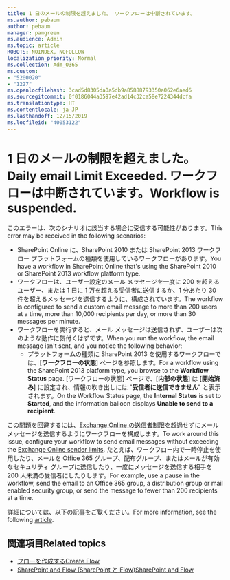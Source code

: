 ```yaml
---
title: 1 日のメールの制限を超えました。 ワークフローは中断されています。
ms.author: pebaum
author: pebaum
manager: pamgreen
ms.audience: Admin
ms.topic: article
ROBOTS: NOINDEX, NOFOLLOW
localization_priority: Normal
ms.collection: Adm_O365
ms.custom:
- "5200020"
- "1227"
ms.openlocfilehash: 3cad5d8305da0a5db9a85888793350a062e6aed6
ms.sourcegitcommit: 0f0186044a3597e42ad14c32ca58e7224344dcfa
ms.translationtype: HT
ms.contentlocale: ja-JP
ms.lasthandoff: 12/15/2019
ms.locfileid: "40053122"
---
```

# <a name="daily-email-limit-exceeded-workflow-is-suspended"></a><span data-ttu-id="49361-103">1 日のメールの制限を超えました。</span><span class="sxs-lookup"><span data-stu-id="49361-103">Daily email Limit Exceeded.</span></span> <span data-ttu-id="49361-104">ワークフローは中断されています。</span><span class="sxs-lookup"><span data-stu-id="49361-104">Workflow is suspended.</span></span>

<span data-ttu-id="49361-105">このエラーは、次のシナリオに該当する場合に受信する可能性があります。</span><span class="sxs-lookup"><span data-stu-id="49361-105">This error may be received in the following scenarios:</span></span>

- <span data-ttu-id="49361-106">SharePoint Online に、SharePoint 2010 または SharePoint 2013 ワークフロー プラットフォームの種類を使用しているワークフローがあります。</span><span class="sxs-lookup"><span data-stu-id="49361-106">You have a workflow in SharePoint Online that's using the SharePoint 2010 or SharePoint 2013 workflow platform type.</span></span>
- <span data-ttu-id="49361-107">ワークフローは、ユーザー設定のメール メッセージを一度に 200 を超えるユーザー、または 1 日に 1 万を超える受信者に送信するか、1 分あたり 30 件を超えるメッセージを送信するように、構成されています。</span><span class="sxs-lookup"><span data-stu-id="49361-107">The workflow is configured to send a custom email message to more than 200 users at a time, more than 10,000 recipients per day, or more than 30 messages per minute.</span></span>
- <span data-ttu-id="49361-108">ワークフローを実行すると、メール メッセージは送信されず、ユーザーは次のような動作に気付くはずです。</span><span class="sxs-lookup"><span data-stu-id="49361-108">When you run the workflow, the email message isn't sent, and you notice the following behavior:</span></span>
    - <span data-ttu-id="49361-109">プラットフォームの種類に SharePoint 2013 を使用するワークフローでは、[**ワークフローの状態**] ページを参照します。</span><span class="sxs-lookup"><span data-stu-id="49361-109">For a workflow using the SharePoint 2013 platform type, you browse to the **Workflow Status** page.</span></span> <span data-ttu-id="49361-110">[ワークフローの状態] ページで、[**内部の状態**] は [**開始済み**] に設定され、情報の吹き出しには "**受信者に送信できません**" と表示されます。</span><span class="sxs-lookup"><span data-stu-id="49361-110">On the Workflow Status page, the **Internal Status** is set to **Started**, and the information balloon displays **Unable to send to a recipient**.</span></span>

<span data-ttu-id="49361-111">この問題を回避するには、[Exchange Online の送信者制限](https://docs.microsoft.com/office365/servicedescriptions/exchange-online-service-description/exchange-online-limits#recipientlimits)を超過せずにメール メッセージを送信するようにワークフローを構成します。</span><span class="sxs-lookup"><span data-stu-id="49361-111">To work around this issue, configure your workflow to send email messages without exceeding the [Exchange Online sender limits](https://docs.microsoft.com/office365/servicedescriptions/exchange-online-service-description/exchange-online-limits#recipientlimits).</span></span> <span data-ttu-id="49361-112">たとえば、ワークフロー内で一時停止を使用したり、メールを Office 365 グループ、配布グループ、またはメールが有効なセキュリティ グループに送信したり、一度にメッセージを送信する相手を 200 人未満の受信者にしたりします。</span><span class="sxs-lookup"><span data-stu-id="49361-112">For example, use a pause in the workflow, send the email to an Office 365 group, a distribution group or mail enabled security group, or send the message to fewer than 200 recipients at a time.</span></span>


<span data-ttu-id="49361-113">詳細については、以下の[記事](https://support.microsoft.com/help/3150442/daily-email-limit-has-exceeded-and-your-workflow-has-been-suspended-or)をご覧ください。</span><span class="sxs-lookup"><span data-stu-id="49361-113">For more information, see the following [article](https://support.microsoft.com/help/3150442/daily-email-limit-has-exceeded-and-your-workflow-has-been-suspended-or).</span></span>

## <a name="related-topics"></a><span data-ttu-id="49361-114">関連項目</span><span class="sxs-lookup"><span data-stu-id="49361-114">Related topics</span></span>
- [<span data-ttu-id="49361-115">フローを作成する</span><span class="sxs-lookup"><span data-stu-id="49361-115">Create Flow</span></span>](https://support.office.com/article/Create-a-flow-for-a-list-or-library-in-SharePoint-Online-or-OneDrive-for-Business-a9c3e03b-0654-46af-a254-20252e580d01) 
- [<span data-ttu-id="49361-116">SharePoint and Flow (SharePoint と Flow)</span><span class="sxs-lookup"><span data-stu-id="49361-116">SharePoint and Flow</span></span>](https://flow.microsoft.com/blog/sharepoint-and-flow/) 